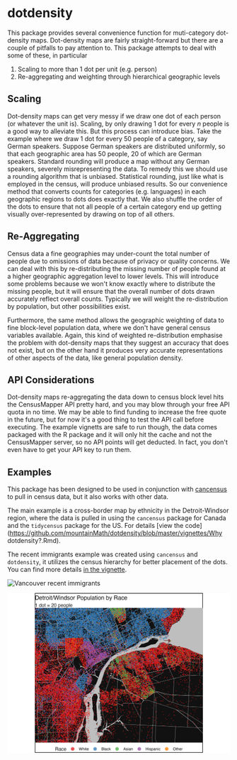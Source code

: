 # dotdensity
This package provides several convenience function for muti-category dot-density maps. Dot-density maps are fairly straight-forward but there are a couple of pitfalls to pay attention to. This package attempts to
deal with some of these, in particular

1. Scaling to more than 1 dot per unit (e.g. person)
2. Re-aggregating and weighting through hierarchical geographic levels

## Scaling
Dot-density maps can get very messy if we draw one dot of each person (or whatever the unit is). Scaling, by
only drawing 1 dot for every *n* people is a good way to alleviate this. But this process can introduce bias. Take
the example where we draw 1 dot for every 50 people of a category, say German speakers. Suppose German speakers
are distributed uniformly, so that each geographic area has 50 people, 20 of which are German speakers. Standard rounding will produce a
map without any German speakers, severely misrepresenting the data. To remedy this we should use a rounding algorithm that is unbiased. Statistical rounding, just like what is employed in the census, will produce unbiased results. So our convenience method that converts counts for categories (e.g. languages) in each geographic regions to dots does exactly that. We also shuffle the order of the dots to ensure that not all people of a certain category end up getting visually over-represented by drawing on top of all others.

## Re-Aggregating
Census data a fine geographies may under-count the total number of people due to omissions of data because of privacy or quality concerns. We can deal with this by re-distributing the missing number of people found at a higher geographic aggregation level to lower levels. This will introduce some problems because we won't know exactly where to distribute the missing people, but it will ensure that the overall number of dots drawn accurately reflect overall counts. Typically we will weight the re-distribution by population, but other possibilities exist.

Furthermore, the same method allows the geographic weighting of data to fine block-level population data, where
we don't have general census variables available. Again, this kind of weighted re-distribution emphasise the problem with dot-density maps that they suggest an accuracy that does not exist, but on the other hand it produces very accurate representations of other aspects of the data, like general population density.

## API Considerations
Dot-density maps re-aggregating the data down to census block level hits the CensusMapper API pretty hard, and
you may blow through your free API quota in no time. We may be able to find funding to increase the free quote in
the future, but for now it's a good thing to test the API call before executing. The example vignetts are safe to
run though, the data comes packaged with the R package and it will only hit the cache and not the CensusMapper server,
so no API points will get deducted. In fact, you don't even have to get your API key to run them.

## Examples
This package has been designed to be used in conjunction with [cancensus](https://github.com/mountainMath/cancensus) to pull in census data, but it also works with other data.

The main example is a cross-border map by ethnicity in the Detroit-Windsor region, where the data is pulled in using the `cancensus` package for Canada and the `tidycensus` package for the US. For details [view the code](https://github.com/mountainMath/dotdensity/blob/master/vignettes/Why dotdensity?.Rmd).

The recent immigrants example was created using `cancensus` and `dotdensity`, it utilizes the census hierarchy for better placement of the dots. You can find more details [in the vignette](https://github.com/mountainMath/dotdensity/blob/master/vignettes/recent_immigrants.Rmd).


![Vancouver recent immigrants](https://github.com/mountainMath/dotdensity/blob/master/images/recent_immigrants_DB.png?raw=true)


![Ethnicity in Detroid-Windsor](https://github.com/mountainMath/dotdensity/blob/master/images/race.png?raw=true)

